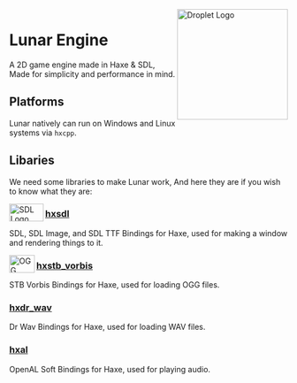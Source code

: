 <img src="https://avatars.githubusercontent.com/u/146598504" alt="Droplet Logo" align="right" width="200" height="200" />

# Lunar Engine
A 2D game engine made in Haxe & SDL, Made for simplicity and performance in mind.

## Platforms
Lunar natively can run on Windows and Linux systems via `hxcpp`.

## Libaries
We need some libraries to make Lunar work, And here they are if you
wish to know what they are:

<img src="https://camo.githubusercontent.com/4eaa1b433cf8474defdb9f0d13bc30e9f64d7b896d8163479b255cf08c4040e7/68747470733a2f2f75706c6f61642e77696b696d656469612e6f72672f77696b6970656469612f636f6d6d6f6e732f7468756d622f312f31362f53696d706c655f4469726563744d656469615f4c617965722532435f4c6f676f2e7376672f3132303070782d53696d706c655f4469726563744d656469615f4c617965722532435f4c6f676f2e7376672e706e67" alt="SDL Logo" align="left" width="62" height="32" />

### [hxsdl](https://github.com/swordcube/hxsdl)

SDL, SDL Image, and SDL TTF Bindings for Haxe, used for making a window and rendering things to it.

<img src="https://upload.wikimedia.org/wikipedia/commons/thumb/a/a1/Ogg_Logo.svg/1200px-Ogg_Logo.svg.png" alt="OGG Logo" align="left" width="46" height="32" />

### [hxstb_vorbis](https://github.com/swordcube/hxstb_vorbis)
STB Vorbis Bindings for Haxe, used for loading OGG files.

### [hxdr_wav](https://github.com/swordcube/hxstb_vorbis)
Dr Wav Bindings for Haxe, used for loading WAV files.

### [hxal](https://github.com/swordcube/hxal)
OpenAL Soft Bindings for Haxe, used for playing audio.

